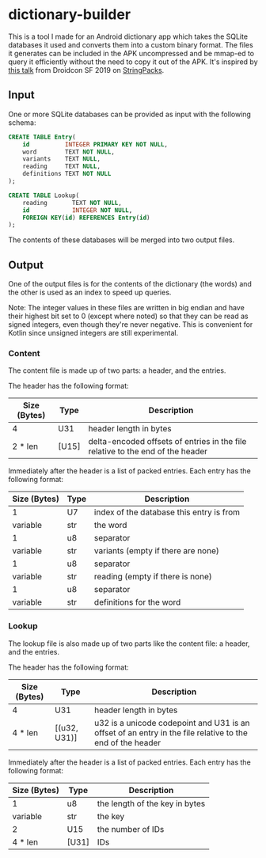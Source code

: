 # dictionary-builder

This is a tool I made for an Android dictionary app which takes the SQLite
databases it used and converts them into a custom binary format. The files it
generates can be included in the APK uncompressed and be mmap-ed to query it
efficiently without the need to copy it out of the APK. It's inspired by
[this talk](https://www.youtube.com/watch?v=npnamYPQD3g) from Droidcon SF 2019
on [StringPacks](https://github.com/WhatsApp/StringPacks).

## Input

One or more SQLite databases can be provided as input with the following
schema:

```sql
CREATE TABLE Entry(
    id          INTEGER PRIMARY KEY NOT NULL,
    word        TEXT NOT NULL,
    variants    TEXT NULL,
    reading     TEXT NULL,
    definitions TEXT NOT NULL
);

CREATE TABLE Lookup(
    reading       TEXT NOT NULL,
    id            INTEGER NOT NULL,
    FOREIGN KEY(id) REFERENCES Entry(id)
);
```

The contents of these databases will be merged into two output files.

## Output

One of the output files is for the contents of the dictionary (the words) and
the other is used as an index to speed up queries.

Note: The integer values in these files are written in big endian and have
their highest bit set to 0 (except where noted) so that they can be read as
signed integers, even though they're never negative. This is convenient for
Kotlin since unsigned integers are still experimental.

### Content

The content file is made up of two parts: a header, and the entries.

The header has the following format:

| Size (Bytes) | Type  | Description            |
| ------------ | ----- | ---------------------- |
| 4            | U31   | header length in bytes |
| 2 * len      | [U15] | delta-encoded offsets of entries in the file relative to the end of the header |

Immediately after the header is a list of packed entries. Each entry has the
following format:

| Size (Bytes) | Type  | Description                              |
| ------------ | ----- | ---------------------------------------- |
| 1            | U7    | index of the database this entry is from |
| variable     | str   | the word                                 |
| 1            | u8    | separator                                |
| variable     | str   | variants (empty if there are none)       |
| 1            | u8    | separator                                |
| variable     | str   | reading (empty if there is none)         |
| 1            | u8    | separator                                |
| variable     | str   | definitions for the word                 |

### Lookup

The lookup file is also made up of two parts like the content file: a header,
and the entries.

The header has the following format:

| Size (Bytes) | Type         | Description            |
| ------------ | ------------ | ---------------------- |
| 4            | U31          | header length in bytes |
| 4 * len      | [(u32, U31)] | u32 is a unicode codepoint and U31 is an offset of an entry in the file relative to the end of the header |

Immediately after the header is a list of packed entries. Each entry has the
following format:

| Size (Bytes) | Type  | Description                    |
| ------------ | ----- | ------------------------------ |
| 1            | u8    | the length of the key in bytes |
| variable     | str   | the key                        |
| 2            | U15   | the number of IDs              |
| 4 * len      | [U31] | IDs                            |
